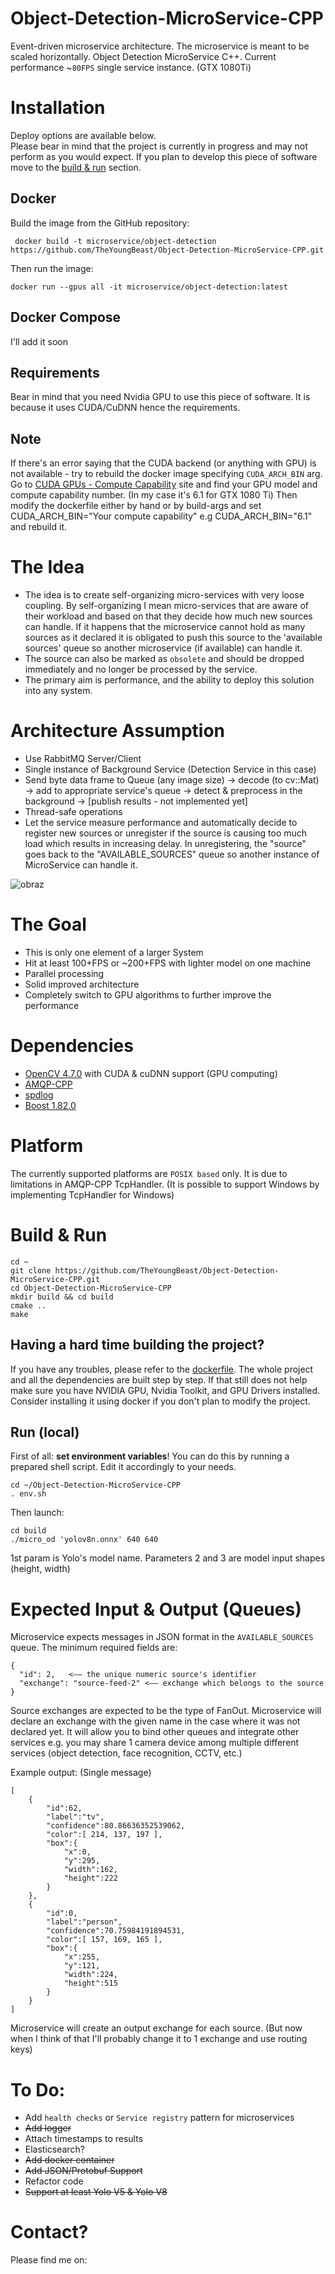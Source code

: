 # Object-Detection-MicroService-CPP
Event-driven microservice architecture. The microservice is meant to be scaled horizontally. Object Detection MicroService C++.
Current performance ~``80FPS`` single service instance. (GTX 1080Ti)

# Installation
Deploy options are available below. <br>
Please bear in mind that the project is currently in progress and may not perform as you would expect.
If you plan to develop this piece of software move to the [build & run](https://github.com/TheYoungBeast/Object-Detection-MicroService-CPP#build--run) section.

## Docker
Build the image from the GitHub repository:
```
 docker build -t microservice/object-detection https://github.com/TheYoungBeast/Object-Detection-MicroService-CPP.git
```

Then run the image:
```
docker run --gpus all -it microservice/object-detection:latest
```

## Docker Compose
I'll add it soon

## Requirements
Bear in mind that you need Nvidia GPU to use this piece of software. It is because it uses CUDA/CuDNN hence the requirements.

## Note
If there's an error saying that the CUDA backend (or anything with GPU) is not available - try to rebuild the docker image specifying ``CUDA_ARCH_BIN`` arg. Go to [CUDA GPUs - Compute Capability](https://developer.nvidia.com/cuda-gpus) site and find your GPU model and compute capability number. (In my case it's 6.1 for GTX 1080 Ti) Then modify the dockerfile either by hand or by build-args and set CUDA_ARCH_BIN="Your compute capability" e.g  CUDA_ARCH_BIN="6.1"  and rebuild it.

# The Idea
- The idea is to create self-organizing micro-services with very loose coupling. By self-organizing I mean micro-services that are aware of their workload and based on that they decide how much new sources can handle. If it happens that the microservice cannot hold as many sources as it declared it is obligated to push this source to the 'available sources' queue so another microservice (if available) can handle it.
- The source can also be marked as ``obsolete`` and should be dropped immediately and no longer be processed by the service.
- The primary aim is performance, and the ability to deploy this solution into any system.
  
# Architecture Assumption
- Use RabbitMQ Server/Client
- Single instance of Background Service (Detection Service in this case)
- Send byte data frame to Queue (any image size) -> decode (to cv::Mat) -> add to appropriate service's queue -> detect & preprocess in the background -> [publish results - not implemented yet]
- Thread-safe operations
- Let the service measure performance and automatically decide to register new sources or unregister if the source is causing too much load which results in increasing delay. In unregistering, the "source" goes back to the "AVAILABLE_SOURCES" queue so another instance of MicroService can handle it.

![obraz](https://github.com/TheYoungBeast/Object-Detection-MicroService-CPP/assets/19922252/fe0d9684-03ff-4659-911f-c88d0b40fd12)


# The Goal
- This is only one element of a larger System
- Hit at least 100+FPS or ~200+FPS with lighter model on one machine
- Parallel processing
- Solid improved architecture
- Completely switch to GPU algorithms to further improve the performance

# Dependencies
- [OpenCV 4.7.0](https://github.com/opencv/opencv/tree/4.7.0) with CUDA & cuDNN support (GPU computing)
- [AMQP-CPP](https://github.com/CopernicaMarketingSoftware/AMQP-CPP)
- [spdlog](https://github.com/gabime/spdlog)
- [Boost 1.82.0](https://www.boost.org/users/history/version_1_82_0.html) 

# Platform
The currently supported platforms are ``POSIX based`` only.
It is due to limitations in AMQP-CPP TcpHandler. (It is possible to support Windows by implementing TcpHandler for Windows)

# Build & Run
```
cd ~
git clone https://github.com/TheYoungBeast/Object-Detection-MicroService-CPP.git
cd Object-Detection-MicroService-CPP
mkdir build && cd build
cmake ..
make
```

## Having a hard time building the project?
If you have any troubles, please refer to the [dockerfile](https://github.com/TheYoungBeast/Object-Detection-MicroService-CPP/blob/main/dockerfile). The whole project and all the dependencies are built step by step. If that still does not help make sure you have NVIDIA GPU, Nvidia Toolkit, and GPU Drivers installed.
Consider installing it using docker if you don't plan to modify the project.

## Run (local)
First of all: **set environment variables**! You can do this by running a prepared shell script. Edit it accordingly to your needs.
```
cd ~/Object-Detection-MicroService-CPP
. env.sh
```
Then launch:
```
cd build
./micro_od 'yolov8n.onnx' 640 640
```
1st param is Yolo's model name. Parameters 2 and 3 are model input shapes (height, width)

# Expected Input & Output (Queues)
Microservice expects messages in JSON format in the ``AVAILABLE_SOURCES`` queue. The minimum required fields are:
```
{
  "id": 2,   <—— the unique numeric source's identifier
  "exchange": "source-feed-2" <—— exchange which belongs to the source
}
```
Source exchanges are expected to be the type of FanOut. Microservice will declare an exchange with the given name in the case where it was not declared yet.
It will allow you to bind other queues and integrate other services e.g. you may share 1 camera device among multiple different services (object detection, face recognition, CCTV, etc.)

Example output: (Single message)
```
[
    {
        "id":62,
        "label":"tv",
        "confidence":80.86636352539062,
        "color":[ 214, 137, 197 ],
        "box":{
            "x":0,
            "y":295,
            "width":162,
            "height":222
        }
    },
    {
        "id":0,
        "label":"person",
        "confidence":70.75984191894531,
        "color":[ 157, 169, 165 ],
        "box":{
            "x":255,
            "y":121,
            "width":224,
            "height":515
        }
    }
]
```
Microservice will create an output exchange for each source. (But now when I think of that I'll probably change it to 1 exchange and use routing keys)
  
# To Do:
- Add ``health checks`` or ``Service registry`` pattern for microservices
- ~~Add logger~~
- Attach timestamps to results 
- Elasticsearch?
- ~~Add docker container~~
- ~~Add JSON/Protobuf Support~~
- Refactor code
- ~~Support at least Yolo V5 & Yolo V8~~

# Contact?
Please find me on: <br />
